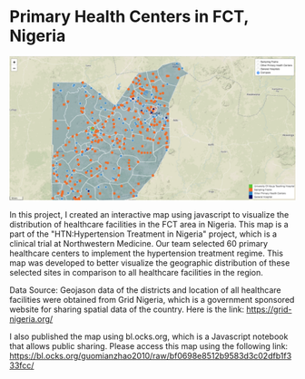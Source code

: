 # Primary Health Centers in FCT, Nigeria

![map](Map.png)

In this project, I created an interactive map using javascript to visualize the distribution of healthcare facilities in the FCT area in Nigeria. This map is a part of the "HTN:Hypertension Treatment in Nigeria" project, which is a clinical trial at Northwestern Medicine. Our team selected 60 primary healthcare centers to implement the hypertension treatment regime. This map was developed to better visualize the geographic distribution of these selected sites in comparison to all healthcare facilities in the region.

Data Source: Geojason data of the districts and location of all healthcare facilities were obtained from Grid Nigeria, which is a government sponsored website for sharing spatial data of the country. Here is the link: https://grid-nigeria.org/

I also published the map using bl.ocks.org, which is a Javascript notebook that allows public sharing. Please access this map using the following link: 
https://bl.ocks.org/guomianzhao2010/raw/bf0698e8512b9583d3c02dfb1f333fcc/


